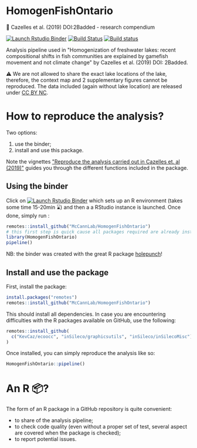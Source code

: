 # HomogenFishOntario
:book: Cazelles et al. (2019) DOI:2Badded - research compendium

[![Launch Rstudio Binder](http://mybinder.org/badge_logo.svg)](https://mybinder.org/v2/gh/McCannLab/HomogenFishOntario/master?urlpath=rstudio)
[![Build Status](https://travis-ci.org/McCannLab/HomogenFishOntario.svg?branch=master)](https://travis-ci.org/McCannLab/HomogenFishOntario)
[![Build status](https://ci.appveyor.com/api/projects/status/iw2lkapvla1flr8v/branch/master?svg=true)](https://ci.appveyor.com/project/KevCaz/homogenfishontario/branch/master)


Analysis pipeline used in "Homogenization of freshwater lakes: recent compositional shifts in fish communities are explained by gamefish movement and not climate change" by Cazelles et al. (2019) DOI: 2Badded. 

:warning: We are not allowed to share the exact lake locations of the lake, therefore, the context map and 2 supplementary figures cannot be reproduced.
The data included (again without lake location) are released under [CC BY NC](https://creativecommons.org/licenses/by-nc/2.0/).


# How to reproduce the analysis?

Two options:

1. use the binder;
2. install and use this package.

Note the vignettes ["Reproduce the analysis carried out in Cazelles et. al (2019)"](http://mccannlab.ca/HomogenFishOntario/articles/homogenOntario.html) guides you through the different functions included in the package.



## Using the binder

Click on [![Launch Rstudio
Binder](http://mybinder.org/badge_logo.svg)](https://mybinder.org/v2/gh/McCannLab/HomogenFishOntario/master?urlpath=rstudio)
which  sets up an R environment (takes some time 15-20min :hourglass:) and then
a a RStudio instance is launched. Once done, simply run :

```R
remotes::install_github("McCannLab/HomogenFishOntario")
# this first step is quick cause all packages required are already installed!
library(HomogenFishOntario)
pipeline()
```

NB: the binder was created with the great R package [holepunch](https://karthik.github.io/holepunch/)!



## Install and use the package

First, install the package:

```r
install.packages("remotes")
remotes::install_github("McCannLab/HomogenFishOntario")
```

This should install all dependencies. In case you are encountering difficulties
with the R packages available on GitHub, use the following:

```r
remotes::install_github(
  c("KevCaz/ecoocc", "inSileco/graphicsutils", "inSileco/inSilecoMisc")
)
```

Once installed, you can simply reproduce the analysis like so:

```r
HomogenFishOntario::pipeline()
```



# An R :package:?

The form of an R package in a GitHub repository is quite convenient:

- to share of the analysis pipeline;
- to check code quality (even without a proper set of test, several aspect are covered when the package is checked);
- to report potential issues.